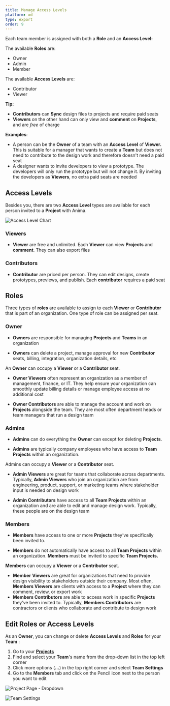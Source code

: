 ```yaml
---
title: Manage Access Levels
platform: xd
type: export
order: 9
---
```


Each team member is assigned with both a **Role** and an **Access Level:**  

The available **Roles** are:
-   Owner
-   Admin
-   Member

The available **Access Levels** are:

-   Contributor
-   Viewer

**Tip:**

-   **Contributors** can **Sync** design files to projects and require paid seats
-   **Viewers** on the other hand can only view and **comment** on **Projects**, and are _free_ of charge

**Examples**:

-   A person can be the **Owner** of a team with an **Access Level** of **Viewer.** This is suitable for a manager that wants to create a **Team** but does not need to contribute to the design work and therefore doesn't need a paid seat
-   A designer wants to invite developers to view a prototype. The developers will only run the prototype but will not change it. By inviting the developers as **Viewers**, no extra paid seats are needed


## Access Levels

Besides you, there are two **Access Level** types are available for each person invited to a **Project** with Anima.

![Access Level Chart](http://f.cl.ly/items/0i3O0L1X0e433d0k1p2c/Access%20Levels%20Chart2x.png)

### Viewers

-   **Viewer** are free and unlimited. Each **Viewer** can view **Projects** and **comment**. They can also export files

### Contributors

-   **Contributor** are priced per person. They can edit designs, create prototypes, previews, and publish. Each **contributor** requires a paid seat


## Roles

Three types of **roles** are available to assign to each **Viewer** or **Contributor** that is part of an organization. One type of role can be assigned per seat.

### Owner

-   **Owners** are responsible for managing **Projects** and **Teams** in an organization

-   **Owners** can delete a project, manage approval for new **Contributor** seats, billing, integration, organization details, etc

An **Owner** can occupy a **Viewer** or a **Contributor** seat.

-   **Owner Viewers** often represent an organization as a member of management, finance, or IT. They help ensure your organization can smoothly update billing details or manage employee access at no additional cost

-   **Owner Contributors** are able to manage the account and work on **Projects** alongside the team. They are most often department heads or team managers that run a design team

### Admins

-   **Admins** can do everything the **Owner** can except for deleting **Projects**.

-   **Admins** are typically company employees who have access to **Team Projects** within an organization.

Admins can occupy a **Viewer** or a **Contributor** seat.

-   **Admin Viewers** are great for teams that collaborate across departments. Typically, **Admin Viewers** who join an organization are from engineering, product, support, or marketing teams where stakeholder input is needed on design work

-   **Admin Contributors** have access to all **Team Projects** within an organization and are able to edit and manage design work. Typically, these people are on the design team

### Members

-   **Members** have access to one or more **Projects** they’ve specifically been invited to.

-   **Members** do not automatically have access to all **Team Projects** within an organization. **Members** must be invited to specific **Team Projects.**

**Members** can occupy a **Viewer** or a **Contributor** seat.

-   **Member** **Viewers** are great for organizations that need to provide design visibility to stakeholders outside their company. Most often, **Members Viewers** are clients with access to a **Project** where they can comment, review, or export work
-   **Members Contributors** are able to access work in specific **Projects** they’ve been invited to. Typically, **Members Contributors** are contractors or clients who collaborate and contribute to design work


## Edit Roles or Access Levels

As an **Owner**, you can change or delete **Access Levels** and **Roles** for your **Team** :

1.  Go to your [**Projects**](https://projects.animaapp.com)
2.  Find and select your **Team**'s name from the drop-down list in the top left corner
3.  Click more options (**...**) in the top right corner and select **Team** **Settings**
4.  Go to the **Members** tab and click on the Pencil icon next to the person you want to edit

![Project Page - Dropdown](http://f.cl.ly/items/453B2q12201N1R1P2M2f/Edit%20Access%20Levels%201_2x.png)

![Team Settings](http://f.cl.ly/items/3L2S1g110V1T0C06463U/Edit%20Access%20Levels%202_2x.png)
